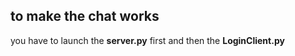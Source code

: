 ## to make the **chat works**
you have to launch the **server.py** first and then the **LoginClient.py**
